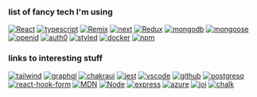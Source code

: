<!--
**laszloekovacs/laszloekovacs** is a ✨ _special_ ✨ repository because its `README.md` (this file) appears on your GitHub profile.

Here are some ideas to get you started:

- 🔭 I’m currently working on ...
- 🌱 I’m currently learning ...
- 👯 I’m looking to collaborate on ...
- 🤔 I’m looking for help with ...
- 💬 Ask me about ...
- 📫 How to reach me: ...
- 😄 Pronouns: ...
- ⚡ Fun fact: ...
https://badgegenius.vercel.app/
forthebadge.com

-->
<!--[![  label  ](   badgeurl   )] ( ) -->
### list of fancy tech I'm using
[![React](https://img.shields.io/badge/React-61DAFB?style=for-the-badge&logo=React&logoColor=FFFFFF&logoWidth=14)](https://react.dev)
[![typescript](https://img.shields.io/badge/Typescript-3178C6?style=for-the-badge&logo=TypeScript&logoColor=FFFFFF&logoWidth=14)](http://tsc.com)
[![Remix](https://img.shields.io/badge/Remix-000000?style=for-the-badge&logo=Remix&logoColor=FFFFFF&logoWidth=14)](https://remix.run)
[![next](https://img.shields.io/badge/Next.js-000000?style=for-the-badge&logo=Next.js&logoColor=FFFFFF&logoWidth=14)](http:/lo.hu.lo)
[![Redux](https://img.shields.io/badge/Redux%20tk-764ABC?style=for-the-badge&logo=Redux&logoColor=FFFFFF&logoWidth=14)](http://reduxtoolkit.com)
[![mongodb](https://img.shields.io/badge/MongoDB-47A248?style=for-the-badge&logo=MongoDB&logoColor=FFFFFF&logoWidth=14)](https://www.mongodb.com/)
[![mongoose](https://img.shields.io/badge/Mongoose-880000?style=for-the-badge&logo=Mongoose&logoColor=FFFFFF&logoWidth=14)](https://mongoosejs.com/)
[![openid](https://img.shields.io/badge/OpenID-F78C40?style=for-the-badge&logo=OpenID&logoColor=FFFFFF&logoWidth=14)](https://auth0.com/)
[![auth0](https://img.shields.io/badge/Auth0-EB5424?style=for-the-badge&logo=Auth0&logoColor=FFFFFF&logoWidth=14)](https://auth0.com/)
[![styled](https://img.shields.io/badge/styled-DB7093?style=for-the-badge&logo=styled%20components&logoColor=FFFFFF&logoWidth=14)](https://styled-components.com/)
[![docker](https://img.shields.io/badge/Docker-2496ED?style=for-the-badge&logo=Docker&logoColor=FFFFFF&logoWidth=14)](https://www.docker.com/)
[![npm](https://img.shields.io/badge/npm-CB3837?style=for-the-badge&logo=npm&logoColor=FFFFFF&logoWidth=14)](https://www.npmjs.com/)

### links to interesting stuff
[![tailwind](https://img.shields.io/badge/Tailwind%20CSS-06B6D4?style=for-the-badge&logo=Tailwind%20CSS&logoColor=FFFFFF&logoWidth=14)](https://tailwindcss.com/)
[![graphql](https://img.shields.io/badge/GraphQL-E10098?style=for-the-badge&logo=GraphQL&logoColor=FFFFFF&logoWidth=14)](https://graphql.org/)
[![chakraui](https://img.shields.io/badge/Chakra%20UI-319795?style=for-the-badge&logo=Chakra%20UI&logoColor=FFFFFF&logoWidth=14)](https://chakra-ui.com/)
[![jest](https://img.shields.io/badge/Jest-C21325?style=for-the-badge&logo=Jest&logoColor=FFFFFF&logoWidth=14)](https://jestjs.io/)
[![vscode](https://img.shields.io/badge/VSCode-007ACC?style=for-the-badge&logo=Visual%20Studio%20Code&logoColor=FFFFFF&logoWidth=14)](https://code.visualstudio.com/)
[![github](https://img.shields.io/badge/GitHub-181717?style=for-the-badge&logo=GitHub&logoColor=FFFFFF&logoWidth=14)](https://github.com/)
[![postgresq](https://img.shields.io/badge/PostgreSQL-4169E1?style=for-the-badge&logo=PostgreSQL&logoColor=FFFFFF&logoWidth=14)](https://www.postgresql.org/docs/current/index.html)
[![react-hook-form](https://img.shields.io/badge/React%20Hook%20Form-EC5990?style=for-the-badge&logo=React%20Hook%20Form&logoColor=FFFFFF&logoWidth=14)](https://react-hook-form.com/)
[![MDN](https://img.shields.io/badge/MDN-000000?style=for-the-badge&logo=MDN%20Web%20Docs&logoColor=FFFFFF&logoWidth=14)](https://developer.mozilla.org/en-US/)
[![Node](https://img.shields.io/badge/Node.js-339933?style=for-the-badge&logo=Node.js&logoColor=FFFFFF&logoWidth=14)](https://nodejs.org/en)
[![express](https://img.shields.io/badge/Express-000000?style=for-the-badge&logo=Express&logoColor=FFFFFF&logoWidth=14)](https://expressjs.com/)
[![azure](https://img.shields.io/badge/Azure-0078D4?style=for-the-badge&logo=Microsoft%20Azure&logoColor=FFFFFF&logoWidth=14)](https://docs.com)
[![joi](https://img.shields.io/badge/joi-purple?style=for-the-badge)](https://joi.dev/)
[![chalk](https://img.shields.io/badge/chalk-blue?style=for-the-badge)](https://github.com/chalk/chalk#readme)
